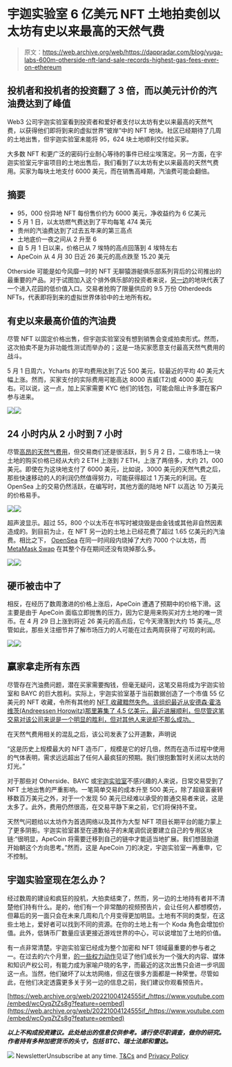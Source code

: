 # 宇迦实验室 6 亿美元 NFT 土地拍卖创以太坊有史以来最高的天然气费

> 原文：<https://web.archive.org/web/https://dappradar.com/blog/yuga-labs-600m-otherside-nft-land-sale-records-highest-gas-fees-ever-on-ethereum>

## 投机者和投机者的投资翻了 3 倍，而以美元计价的汽油费达到了峰值

Web3 公司宇迦实验室看到投资者和爱好者支付以太坊有史以来最高的天然气费，以获得他们即将到来的虚拟世界“彼岸”中的 NFT 地块。社区已经期待了几周的土地出售，但宇迦实验室未能将 95，624 块土地顺利交付给买家。

大多数 NFT 和更广泛的密码行业耐心等待的事件已经尘埃落定。另一方面，在宇迦实验室元宇宙项目的土地出售后，我们看到了以太坊有史以来最高的天然气费用。买家为每块土地支付 6000 美元，而在销售高峰期，汽油费可能会翻倍。

## 摘要

*   95，000 份异地 NFT 每份售价约为 6000 美元，净收益约为 6 亿美元
*   5 月 1 日，以太坊燃气费达到了平均每笔 474 美元
*   贵州的汽油费达到了过去五年来的第三高点
*   土地底价一夜之间从 2 升至 6
*   自 5 月 1 日以来，价格已从 7 埃特的高点回落到 4 埃特左右
*   ApeCoin 从 4 月 30 日近 26 美元的高点跌至 15.20 美元

Otherside 可能是如今风靡一时的 NFT 无聊猿游艇俱乐部系列背后的公司推出的最重要的产品。对于试图加入这个排外俱乐部的投资者来说，[另一边](/web/20221004124555/https://dappradar.com/blog/otherside-bored-ape-top-nft-sales/)的地块代表了一个进入花园的低价值入口。交易者抢购了限量供应的 9.5 万份 Otherdeeds NFTs，代表即将到来的虚拟世界体验中的土地所有权。

## 有史以来最高价值的汽油费

尽管 NFT 以固定价格出售，但宇迦实验室没有想到销售会变成拍卖形式。然而，这次拍卖不是为非功能性测试而举办的；这是一场买家愿意支付最高天然气费用的战斗。

5 月 1 日周六，Ycharts 的平均费用达到了近 500 美元，较最近的平均 40 美元大幅上涨。然而，买家支付的实际费用可能高达 8000 吉威(T2)或 4000 美元左右。可以说，这一点，加上买家需要 KYC 他们的钱包，可能会阻止许多潜在客户参与进来。

![](img/672a6a6ba4f6a8645505a64b4fc053a9.png)![](img/42f216d7cf6202c59bba2ac9057b871f.png)

## 24 小时内从 2 小时到 7 小时

尽管[高昂的天然气费用](/web/20221004124555/https://dappradar.com/blog/when-are-ethereum-gas-fees-lowest/)，但交易商们还是很活跃，到 5 月 2 日，二级市场上一块土地的购买价格已经从大约 2 ETH 上涨到 7 ETH，上涨了两倍多，大约 21，000 美元。即使在为这块地支付了 6000 美元，比如说，3000 美元的天然气费之后，那些快速移动的人的利润仍然值得努力，可能获得超过 1 万美元的利润。在 OpenSea 上的交易仍然活跃，在编写时，其他方面的陆地 NFT 以高达 10 万美元的价格易手。

![](img/0ed1be755a060c31904450ed3908cd72.png)![](img/d6dc64bac5959cee128d09defd53463b.png)

超声波显示。超过 55，800 个以太币在书写时被烧毁是由金钱或其他非自然因素造成的。到目前为止，在 NFT 另一边的土地上已经花费了超过 1.65 亿美元的汽油费。相比之下， [OpenSea](https://web.archive.org/web/20221004124555/https://dappradar.com/ethereum/defi/metamask-swap) 在同一时间段内烧掉了大约 7000 个以太坊，而 [MetaMask Swap](https://web.archive.org/web/20221004124555/https://dappradar.com/ethereum/defi/metamask-swap) 在其整个存在期间还没有烧掉那么多。

![](img/f921d04c111aad929cdeee1d12071323.png)![](img/13897c0ec18b738116d778e3821ae61d.png)

## 硬币被击中了

相反，在经历了数周激进的价格上涨后，ApeCoin 遭遇了预期中的价格下滑。这主要是由于 ApeCoin 面临立即抛售的压力，因为它是用来购买对方土地的唯一货币。在 4 月 29 日上涨到将近 26 美元的高点后，它今天滑落到大约 15 美元[。](https://web.archive.org/web/20221004124555/https://dappradar.com/hub/token/eth/APE/ETH?from=0x4d224452801aced8b2f0aebe155379bb5d594381)尽管如此，那些关注细节并了解市场压力的人可能在过去两周获得了可观的利润。

![](img/28fbf83697479c7d8d53e8d9f6a5263b.png)![](img/66e75cdc48575e0787cd764cfc0d8786.png)

## 赢家拿走所有东西

尽管存在汽油费问题，潜在买家需要掏钱，但毫无疑问，这笔交易将成为宇迦实验室和 BAYC 的巨大胜利。实际上，宇迦实验室基于当前数据创造了一个市值 55 亿美元的 NFT 收藏，令所有其他的 [NFT 收藏黯然失色。该组织最近从安德森·霍洛维茨(Andreessen Horowitz)那里筹集了 4.5 亿美元，最近进展顺利，但尽管这笔交易对该公司来说是一个明显的胜利，但对其他人来说却不那么成功。](https://web.archive.org/web/20221004124555/https://dappradar.com/nft)

在天然气费用相关的混乱之后，该公司发表了公开道歉，声明说

“这是历史上规模最大的 NFT 造币厂，规模是它的好几倍，然而在造币过程中使用的气体表明，需求远远超出了任何人最疯狂的预期。我们很抱歉暂时关闭以太坊的灯光。”

对于那些对 Otherside、BAYC 或[宇迦实验室](/web/20221004124555/https://dappradar.com/blog/how-yuga-labs-nfts-became-a-dominant-force-with-an-8-1b-market-cap/)不感兴趣的人来说，日常交易受到了 NFT 土地出售的严重影响。一笔简单交易的成本升至 500 美元，除了超级富豪转移数百万美元之外，对于一个发现 50 美元已经难以承受的普通交易者来说，这是太多了。此外，费用仍然很高，在交易平静下来之前，它们将保持不变。

天然气问题给以太坊作为首选网络以及其作为大型 NFT 项目长期平台的能力蒙上了更多阴影。宇迦实验室甚至在道歉帖子的末尾调侃说要建立自己的专用区块链:“很明显，ApeCoin 将需要迁移到自己的链中才能适当地扩展。我们想鼓励道开始朝这个方向思考。”然而，这是 ApeCoin 刀的决定，宇迦实验室一再重申，它不控制。

## 宇迦实验室现在怎么办？

经过数周的建设和疯狂的投机，大拍卖结束了，然而，另一边的土地持有者并不清楚他们持有什么。是的，他们有一个非常酷的视频预告片，会让任何人都想模仿，但幕后的另一面只会在未来几周和几个月变得更加明显。土地有不同的类型，在这些土地上，爱好者可以找到不同的资源。在你的土地上有一个 Koda 角色会增加价值。此外，低铸币厂数量应该更接近游戏世界的中心，可以说增加了土地的价值。

有一点非常清楚。宇迦实验室已经成为整个加密和 NFT 领域最重要的参与者之一。在过去的六个月里，[的一些权力动作](/web/20221004124555/https://dappradar.com/blog/yuga-labs-takeover-pushes-cryptopunk-meebit-sales-1000/)见证了他们成长为一个强大的内容、媒体和知识产权公司，有能力成为家喻户晓的名字，而最近的这次出售只会进一步巩固这一点。当然，他们破坏了以太坊网络，但这在很多方面都是一种荣誉。尽管如此，在他们决定透露更多关于另一边的信息之前，我们建议你观看预告片。

[https://web.archive.org/web/20221004124555if_/https://www.youtube.com/embed/wcOyqZtZs8g?feature=oembed](https://web.archive.org/web/20221004124555if_/https://www.youtube.com/embed/wcOyqZtZs8g?feature=oembed)

***以上不构成投资建议。此处给出的信息仅供参考。请行使尽职调查，做你的研究。作者持有多种加密货币的头寸，包括 BTC、瑞士法郎和雷达。***

![](img/6d5a4a2d609c56e1a5771717e54ba759.png) NewsletterUnsubscribe at any time. [T&Cs](https://web.archive.org/web/20221004124555/https://dappradar.com/terms) and [Privacy Policy](https://web.archive.org/web/20221004124555/https://dappradar.com/privacy-policy)